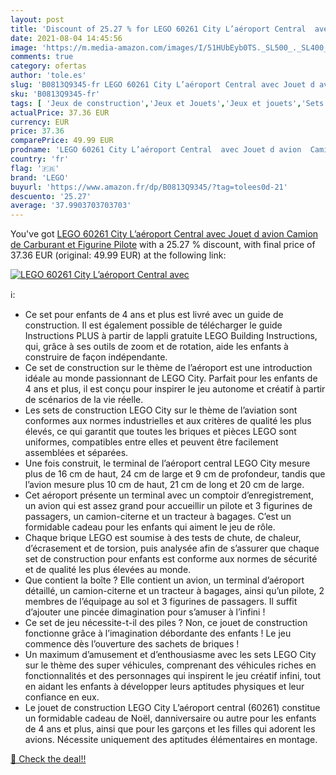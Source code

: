 ```yaml
---
layout: post
title: 'Discount of 25.27 % for LEGO 60261 City L’aéroport Central  avec'
date: 2021-08-04 14:45:56
image: 'https://m.media-amazon.com/images/I/51HUbEyb0TS._SL500_._SL400_.jpg'
comments: true
category: ofertas
author: 'tole.es'
slug: 'B0813Q9345-fr LEGO 60261 City L’aéroport Central avec Jouet d avion...'
sku: 'B0813Q9345-fr'
tags: [ 'Jeux de construction','Jeux et Jouets','Jeux et jouets','Sets de jeux de construction','lego', ]
actualPrice: 37.36 EUR
currency: EUR
price: 37.36
comparePrice: 49.99 EUR
prodname: 'LEGO 60261 City L’aéroport Central  avec Jouet d avion  Camion de Carburant et Figurine Pilote'
country: 'fr'
flag: '🇫🇷'
brand: 'LEGO'
buyurl: 'https://www.amazon.fr/dp/B0813Q9345/?tag=tolees0d-21'
descuento: '25.27'
average: '37.9903703703703'
---
```


You've got [LEGO 60261 City L’aéroport Central  avec Jouet d avion  Camion de Carburant et Figurine Pilote](https://www.amazon.fr/dp/B0813Q9345/?tag=tolees0d-21) with a  25.27 % discount, with final price of 37.36 EUR (original: 49.99 EUR) at the following link:

[![LEGO 60261 City L’aéroport Central  avec](https://m.media-amazon.com/images/I/51HUbEyb0TS._SL500_._SL400_.jpg)](https://www.amazon.fr/dp/B0813Q9345/?tag=tolees0d-21)

ℹ️:

- Ce set pour enfants de 4 ans et plus est livré avec un guide de construction. Il est également possible de télécharger le guide Instructions PLUS à partir de lappli gratuite LEGO Building Instructions, qui, grâce à ses outils de zoom et de rotation, aide les enfants à construire de façon indépendante.
- Ce set de construction sur le thème de l’aéroport est une introduction idéale au monde passionnant de LEGO City. Parfait pour les enfants de 4 ans et plus, il est conçu pour inspirer le jeu autonome et créatif à partir de scénarios de la vie réelle.
- Les sets de construction LEGO City sur le thème de l’aviation sont conformes aux normes industrielles et aux critères de qualité les plus élevés, ce qui garantit que toutes les briques et pièces LEGO sont uniformes, compatibles entre elles et peuvent être facilement assemblées et séparées.
- Une fois construit, le terminal de l’aéroport central LEGO City mesure plus de 16 cm de haut, 24 cm de large et 9 cm de profondeur, tandis que l’avion mesure plus 10 cm de haut, 21 cm de long et 20 cm de large.
- Cet aéroport présente un terminal avec un comptoir d’enregistrement, un avion qui est assez grand pour accueillir un pilote et 3 figurines de passagers, un camion-citerne et un tracteur à bagages. C’est un formidable cadeau pour les enfants qui aiment le jeu de rôle.
- Chaque brique LEGO est soumise à des tests de chute, de chaleur, d’écrasement et de torsion, puis analysée afin de s’assurer que chaque set de construction pour enfants est conforme aux normes de sécurité et de qualité les plus élevées au monde.
- Que contient la boîte ? Elle contient un avion, un terminal d’aéroport détaillé, un camion-citerne et un tracteur à bagages, ainsi qu’un pilote, 2 membres de l’équipage au sol et 3 figurines de passagers. Il suffit d’ajouter une pincée dimagination pour s’amuser à l’infini !
- Ce set de jeu nécessite-t-il des piles ? Non, ce jouet de construction fonctionne grâce à l’imagination débordante des enfants ! Le jeu commence dès l’ouverture des sachets de briques !
- Un maximum d’amusement et d’enthousiasme avec les sets LEGO City sur le thème des super véhicules, comprenant des véhicules riches en fonctionnalités et des personnages qui inspirent le jeu créatif infini, tout en aidant les enfants à développer leurs aptitudes physiques et leur confiance en eux.
- Le jouet de construction LEGO City L’aéroport central (60261) constitue un formidable cadeau de Noël, danniversaire ou autre pour les enfants de 4 ans et plus, ainsi que pour les garçons et les filles qui adorent les avions. Nécessite uniquement des aptitudes élémentaires en montage.

[🛒 Check the deal!!](https://www.amazon.fr/dp/B0813Q9345/?tag=tolees0d-21)
